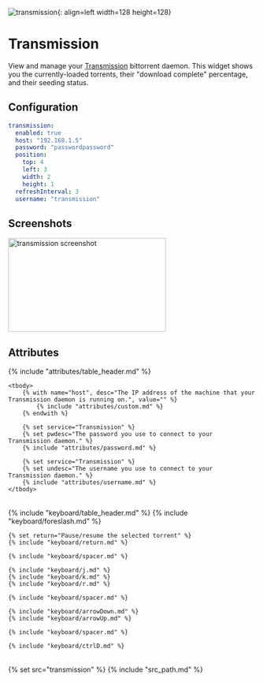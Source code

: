 ![transmission](/assets/services/transmission.png){: align=left width=128 height=128}

# Transmission

View and manage your [Transmission](https://transmissionbt.com) bittorrent daemon. This widget shows you the currently-loaded 
torrents, their "download complete" percentage, and their seeding status.

## Configuration

```yaml
transmission:
  enabled: true
  host: "192.168.1.5"
  password: "passwordpassword"
  position:
    top: 4
    left: 3
    width: 2
    height: 1
  refreshInterval: 3
  username: "transmission"
```

## Screenshots

<img class="screenshot" src="/assets/modules/transmission.png" width="320" height="190" alt="transmission screenshot" />

## Attributes

<table>
    {% include "attributes/table_header.md" %}

    <tbody>
        {% with name="host", desc="The IP address of the machine that your Transmission daemon is running on.", value="" %}
            {% include "attributes/custom.md" %}
        {% endwith %}

        {% set service="Transmission" %}
        {% set pwdesc="The password you use to connect to your Transmission daemon." %}
        {% include "attributes/password.md" %}

        {% set service="Transmission" %}
        {% set undesc="The username you use to connect to your Transmission daemon." %}
        {% include "attributes/username.md" %}
    </tbody>
</table>

<table>
  {% include "keyboard/table_header.md" %}

  <tbody>
    {% include "keyboard/foreslash.md" %}

    {% set return="Pause/resume the selected torrent" %}
    {% include "keyboard/return.md" %}

    {% include "keyboard/spacer.md" %}

    {% include "keyboard/j.md" %}
    {% include "keyboard/k.md" %}
    {% include "keyboard/r.md" %}

    {% include "keyboard/spacer.md" %}

    {% include "keyboard/arrowDown.md" %}
    {% include "keyboard/arrowUp.md" %}

    {% include "keyboard/spacer.md" %}

    {% include "keyboard/ctrlD.md" %}
  </tbody>
</table>

{% set src="transmission" %}
{% include "src_path.md" %}